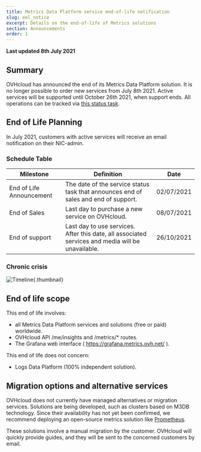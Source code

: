 ```yaml
---
title: Metrics Data Platform service end-of-life notification
slug: eol_notice
excerpt: Details on the end-of-life of Metrics solutions
section: Announcements
order: 1
---
```


**Last updated 8th July 2021**

## Summary

OVHcloud has announced the end of its Metrics Data Platform solution.
It is no longer possible to order new services from July 8th 2021.
Active services will be supported until October 26th 2021, when support ends.
All operations can be tracked via [this status task](https://bare-metal-servers.status-ovhcloud.com/incidents/7tx5l20nbp8z).

## End of Life Planning

In July 2021, customers with active services will receive an email notification on their NIC-admin.

### Schedule Table 

| Milestone                 | Definition                                                                                                          | Date       |
|-----------------------|---------------------------------------------------------------------------------------------------------------------|------------|
| End of Life Announcement | The date of the service status task that announces end of sales and end of support.  | 02/07/2021 |
| End of Sales | Last day to purchase a new service on OVHcloud. | 08/07/2021 |
| End of support | Last day to use services. After this date, all associated services and media will be unavailable. | 26/10/2021 |

### Chronic crisis

![Timeline](images/metrics.eol.timeline.png){.thumbnail}

## End of life scope

This end of life involves:

- all Metrics Data Platform services and solutions (free or paid) worldwide.
- OVHcloud API /me/insights and /metrics/* routes.
- The Grafana web interface ( https://grafana.metrics.ovh.net/ ).

This end of life does not concern:

- Logs Data Platform (100% independent solution).

## Migration options and alternative services

OVHcloud does not currently have managed alternatives or migration services.
Solutions are being developed, such as clusters based on M3DB technology.
Since their availability has not yet been confirmed, we recommend deploying an open-source metrics solution like [Prometheus](https://prometheus.io/).

These solutions involve a manual migration by the customer. OVHcloud will quickly provide guides, and they will be sent to the concerned customers by email.
